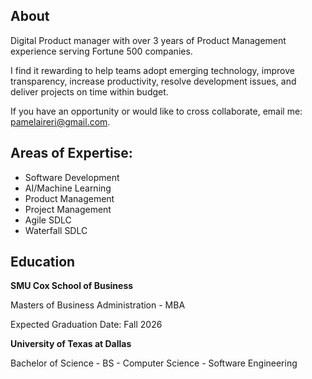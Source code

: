 ## About
Digital Product manager with over 3 years of Product Management experience serving Fortune 500 companies. 

I find it rewarding to help teams adopt emerging technology, improve transparency, increase productivity, resolve development issues, and deliver projects on time within budget. 

If you have an opportunity or would like to cross collaborate, email me: pamelaireri@gmail.com.

## Areas of Expertise:
- Software Development
- AI/Machine Learning
- Product Management
- Project Management
- Agile SDLC
- Waterfall SDLC


## Education
**SMU Cox School of Business**

Masters of Business Administration - MBA 

Expected Graduation Date: Fall 2026

**University of Texas at Dallas**

Bachelor of Science - BS - Computer Science - Software Engineering

 
